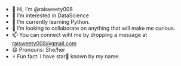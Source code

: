 - 👋 Hi, I’m @raisweety008
- 👀 I’m interested in DataScience
- 🌱 I’m currently learning Python.
- 💞️ I’m looking to collaborate on anything that will make me curious.
- 📫 You can connect wiht me by dropping a message at raisweety008@gmail.com
- 😄 Pronouns: She/her
- ⚡ Fun fact: I have star🌟 known by my name.

<!---
raisweety008/raisweety008 is a ✨ special ✨ repository because its `README.md` (this file) appears on your GitHub profile.
You can click the Preview link to take a look at your changes.
--->
